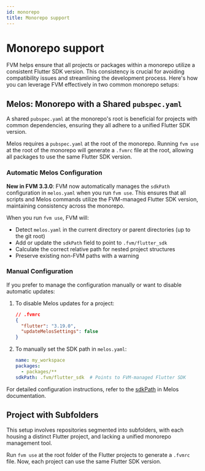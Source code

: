 ```yaml
---
id: monorepo
title: Monorepo support
---
```


# Monorepo support

FVM helps ensure that all projects or packages within a monorepo utilize a consistent Flutter SDK version. This consistency is crucial for avoiding compatibility issues and streamlining the development process. Here's how you can leverage FVM effectively in two common monorepo setups:

## Melos: Monorepo with a Shared `pubspec.yaml`

A shared `pubspec.yaml` at the monorepo's root is beneficial for projects with common dependencies, ensuring they all adhere to a unified Flutter SDK version.

Melos requires a `pubspec.yaml` at the root of the monorepo. Running `fvm use` at the root of the monorepo will generate a `.fvmrc` file at the root, allowing all packages to use the same Flutter SDK version.

### Automatic Melos Configuration

**New in FVM 3.3.0**: FVM now automatically manages the `sdkPath` configuration in `melos.yaml` when you run `fvm use`. This ensures that all scripts and Melos commands utilize the FVM-managed Flutter SDK version, maintaining consistency across the monorepo.

When you run `fvm use`, FVM will:
- Detect `melos.yaml` in the current directory or parent directories (up to the git root)
- Add or update the `sdkPath` field to point to `.fvm/flutter_sdk`
- Calculate the correct relative path for nested project structures
- Preserve existing non-FVM paths with a warning

### Manual Configuration

If you prefer to manage the configuration manually or want to disable automatic updates:

1. To disable Melos updates for a project:
   ```json
   // .fvmrc
   {
     "flutter": "3.19.0",
     "updateMelosSettings": false
   }
   ```

2. To manually set the SDK path in `melos.yaml`:
   ```yaml
   name: my_workspace
   packages:
     - packages/**
   sdkPath: .fvm/flutter_sdk  # Points to FVM-managed Flutter SDK
   ```

For detailed configuration instructions, refer to the [sdkPath](https://melos.invertase.dev/~melos-latest/configuration/overview#sdkpath) in Melos documentation.

## Project with Subfolders

This setup involves repositories segmented into subfolders, with each housing a distinct Flutter project, and lacking a unified monorepo management tool.

Run `fvm use` at the root folder of the Flutter projects to generate a `.fvmrc` file. Now, each project can use the same Flutter SDK version.